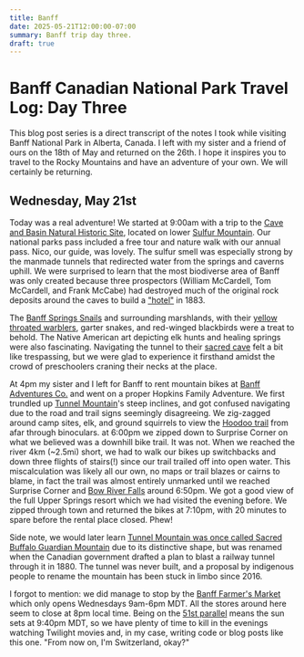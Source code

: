 ```yaml
---
title: Banff
date: 2025-05-21T12:00:00-07:00
summary: Banff trip day three.
draft: true
---
```


# Banff Canadian National Park Travel Log: Day Three

This blog post series is a direct transcript of the notes I took while visiting
Banff National Park in Alberta, Canada. I left with my sister and a friend of
ours on the 18th of May and returned on the 26th. I hope it inspires you to
travel to the Rocky Mountains and have an adventure of your own. We will
certainly be returning.

## Wednesday, May 21st

Today was a real adventure! We started at 9:00am with a trip to the [Cave and
Basin Natural Historic Site](https://parks.canada.ca/lhn-nhs/ab/caveandbasin),
located on lower [Sulfur
Mountain](https://www.banfflakelouise.com/experiences/sulphur-mountain-trail).
Our national parks pass included a free tour and nature walk with our annual
pass. Nico, our guide, was lovely. The sulfur smell was especially strong by
the manmade tunnels that redirected water from the springs and caverns uphill.
We were surprised to learn that the most biodiverse area of Banff was only
created because three prospectors (William McCardell, Tom McCardell, and Frank
McCabe) had destroyed much of the original rock deposits around the caves to
build a ["hotel"](https://parks.canada.ca/lhn-nhs/ab/caveandbasin/culture) in
1883.

The [Banff Springs
Snails](https://bowvalleynaturalists.org/natural-history/snails/) and
surrounding marshlands, with their [yellow throated
warblers](https://www.audubon.org/field-guide/bird/yellow-throated-warbler),
garter snakes, and red-winged blackbirds were a treat to behold. The Native
American art depicting elk hunts and healing springs were also fascinating.
Navigating the tunnel to their [sacred
cave](https://parks.canada.ca/lhn-nhs/ab/caveandbasin/activ/activites-activities)
felt a bit like trespassing, but we were glad to experience it firsthand amidst
the crowd of preschoolers craning their necks at the place.

At 4pm my sister and I left for Banff to rent mountain bikes at [Banff Adventures
Co.](https://www.banffadventures.com/rentals/bikes/) and went on a proper
Hopkins Family Adventure. We first trundled up [Tunnel
Mountain](https://www.banfflakelouise.com/experiences/tunnel-mountain-summit-trail)'s
steep inclines, and got confused navigating due to the road and trail signs
seemingly disagreeing. We zig-zagged around camp sites, elk, and ground
squirrels to view the [Hoodoo
trail](https://www.banfflakelouise.com/experiences/hoodoos-trail) from afar
through binoculars. at 6:00pm we zipped down to Surprise Corner on what we
believed was a downhill bike trail. It was not. When we reached the river 4km
(~2.5mi) short, we had to walk our bikes up switchbacks and down three flights
of stairs(!) since our trail trailed off into open water. This miscalculation
was likely all our own, no maps or trail blazes or cairns to blame, in fact the
trail was almost entirely unmarked until we reached Surprise Corner and [Bow
River Falls](https://banff.ca/654/Bow-Falls-Trail) around 6:50pm. We got a
good view of the full Upper Springs resort which we had visited the evening
before. We zipped through town and returned the bikes at 7:10pm, with 20
minutes to spare before the rental place closed. Phew!

Side note, we would later learn [Tunnel Mountain was once called Sacred Buffalo
Guardian
Mountain](https://gripped.com/routes/tunnel-mountain-should-be-sacred-buffalo-guardian-mountain/)
due to its distinctive shape, but was renamed when the Canadian government
drafted a plan to blast a railway tunnel through it in 1880. The tunnel was
never built, and a proposal by indigenous people to rename the mountain has
been stuck in limbo since 2016.

I forgot to mention: we did manage to stop by the [Banff Farmer's
Market](https://banff.ca/1034/Farmers-Market) which only opens Wednesdays
9am-6pm MDT. All the stores around here seem to close at 8pm local time. Being
on the [51st parallel](https://www.google.com/search?q=banff+latitude) means
the sun sets at 9:40pm MDT, so we have plenty of time to kill in the evenings
watching Twilight movies and, in my case, writing code or blog posts like this
one. "From now on, I'm Switzerland, okay?"

